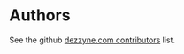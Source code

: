 # Authors

See the github [dezzyne.com contributors][contributors] list.

[contributors]: https://github.com/dezzyne/dezzyne.com/graphs/contributors
